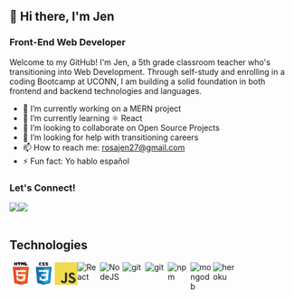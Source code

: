 

<!--
**rosajen27/rosajen27** is a ✨ _special_ ✨ repository because its `README.md` (this file) appears on your GitHub profile. -->

## 👋 Hi there, I'm Jen
### Front-End Web Developer

Welcome to my GitHub! I'm Jen, a 5th grade classroom teacher who's transitioning into Web Development. Through self-study and enrolling in a coding Bootcamp at UCONN, I am building a solid foundation in both frontend and backend technologies and languages. 

- 🔭 I’m currently working on a MERN project
- 🌱 I’m currently learning ⚛ React
- 👯 I’m looking to collaborate on Open Source Projects
- 🤔 I’m looking for help with transitioning careers
- 📫 How to reach me: rosajen27@gmail.com
- ⚡ Fun fact: Yo hablo español

### Let's Connect!
<a target="_blank" href="https://www.linkedin.com/in/rosajen27/" rel="nofollow"><img align="left" height="30" src="https://camo.githubusercontent.com/96683fb94f1925109397c012fc649ae7936a7b4b/68747470733a2f2f696d672e736869656c64732e696f2f62616467652f6c696e6b6564696e2d2532333030373742352e7376673f267374796c653d666f722d7468652d6261646765266c6f676f3d6c696e6b6564696e266c6f676f436f6c6f723d7768697465" data-canonical-src="https://img.shields.io/badge/linkedin-%230077B5.svg?&amp;style=for-the-badge&amp;logo=linkedin&amp;logoColor=white" style="max-width:100%;"></a>
<a target="_blank" href="https://rosa-portfolio.herokuapp.com/" rel="nofollow"><img align="left" height="30" src="https://img.shields.io/badge/-PORTFOLIO-red?style=for-the-badge" style="max-width:100%"></a>
<br><br>

## Technologies
<p><a target="_blank" rel="noopener noreferrer" href="https://raw.githubusercontent.com/github/explore/80688e429a7d4ef2fca1e82350fe8e3517d3494d/topics/html/html.png"><img align="left" alt="HTML5" width="40px" src="https://raw.githubusercontent.com/github/explore/80688e429a7d4ef2fca1e82350fe8e3517d3494d/topics/html/html.png" style="max-width:100%;"></a></p>
<p><a target="_blank" rel="noopener noreferrer" href="https://raw.githubusercontent.com/github/explore/80688e429a7d4ef2fca1e82350fe8e3517d3494d/topics/css/css.png"><img align="left" alt="CSS3" width="40px" src="https://raw.githubusercontent.com/github/explore/80688e429a7d4ef2fca1e82350fe8e3517d3494d/topics/css/css.png" style="max-width:100%;"></a></p>
<p><a target="_blank" rel="noopener noreferrer" href="https://raw.githubusercontent.com/github/explore/80688e429a7d4ef2fca1e82350fe8e3517d3494d/topics/javascript/javascript.png"><img align="left" alt="JS" width="40px" src="https://raw.githubusercontent.com/github/explore/80688e429a7d4ef2fca1e82350fe8e3517d3494d/topics/javascript/javascript.png" style="max-width:100%;"></a></p>
<p><a target="_blank" rel="noopener noreferrer" href="https://camo.githubusercontent.com/3153ec73c7072cdf6fafddcc7885a51e4049899a/68747470733a2f2f7777772e766563746f726c6f676f2e7a6f6e652f6c6f676f732f72656163746a732f72656163746a732d69636f6e2e737667"><img align="left" alt="React" width="40px" src="https://camo.githubusercontent.com/3153ec73c7072cdf6fafddcc7885a51e4049899a/68747470733a2f2f7777772e766563746f726c6f676f2e7a6f6e652f6c6f676f732f72656163746a732f72656163746a732d69636f6e2e737667" data-canonical-src="https://www.vectorlogo.zone/logos/reactjs/reactjs-icon.svg" style="max-width:100%;"></a></p>
<p><a target="_blank" rel="noopener noreferrer" href="https://camo.githubusercontent.com/df76fa7b389ed8845df9c74f9b0e3dc39da372fe/68747470733a2f2f7777772e766563746f726c6f676f2e7a6f6e652f6c6f676f732f6e6f64656a732f6e6f64656a732d69636f6e2e737667"><img align="left" alt="NodeJS" width="40px" src="https://camo.githubusercontent.com/df76fa7b389ed8845df9c74f9b0e3dc39da372fe/68747470733a2f2f7777772e766563746f726c6f676f2e7a6f6e652f6c6f676f732f6e6f64656a732f6e6f64656a732d69636f6e2e737667" data-canonical-src="https://www.vectorlogo.zone/logos/nodejs/nodejs-icon.svg" style="max-width:100%;"></a></p>
<p><a target="_blank" rel="noopener noreferrer" href="https://camo.githubusercontent.com/855436203f025325f663ef9b9c63a389dd9bbd98/68747470733a2f2f7777772e766563746f726c6f676f2e7a6f6e652f6c6f676f732f6769742d73636d2f6769742d73636d2d69636f6e2e737667"><img align="left" alt="git" width="40px" src="https://camo.githubusercontent.com/855436203f025325f663ef9b9c63a389dd9bbd98/68747470733a2f2f7777772e766563746f726c6f676f2e7a6f6e652f6c6f676f732f6769742d73636d2f6769742d73636d2d69636f6e2e737667" data-canonical-src="https://www.vectorlogo.zone/logos/git-scm/git-scm-icon.svg" style="max-width:100%;"></a></p>
<p><a target="_blank" rel="noopener noreferrer" href="https://camo.githubusercontent.com/8791065087685546291fd29484dbbf58c8a0dd3f/68747470733a2f2f7777772e766563746f726c6f676f2e7a6f6e652f6c6f676f732f6769746875622f6769746875622d69636f6e2e737667"><img align="left" alt="git" width="40px" src="https://camo.githubusercontent.com/8791065087685546291fd29484dbbf58c8a0dd3f/68747470733a2f2f7777772e766563746f726c6f676f2e7a6f6e652f6c6f676f732f6769746875622f6769746875622d69636f6e2e737667" data-canonical-src="https://www.vectorlogo.zone/logos/github/github-icon.svg" style="max-width:100%;"></a></p>
<p><a target="_blank" rel="noopener noreferrer" href="https://camo.githubusercontent.com/a06994bc8be9f338506913816b32046752e9240f/68747470733a2f2f7777772e766563746f726c6f676f2e7a6f6e652f6c6f676f732f6e706d6a732f6e706d6a732d69636f6e2e737667"><img align="left" alt="npm" width="40px" src="https://camo.githubusercontent.com/a06994bc8be9f338506913816b32046752e9240f/68747470733a2f2f7777772e766563746f726c6f676f2e7a6f6e652f6c6f676f732f6e706d6a732f6e706d6a732d69636f6e2e737667" data-canonical-src="https://www.vectorlogo.zone/logos/npmjs/npmjs-icon.svg" style="max-width:100%;"></a></p>
<p><a target="_blank" rel="noopener noreferrer" href="https://camo.githubusercontent.com/c312868daac2423742be4228a5e1dec9ba21fc5b/68747470733a2f2f7777772e766563746f726c6f676f2e7a6f6e652f6c6f676f732f6d6f6e676f64622f6d6f6e676f64622d69636f6e2e737667"><img align="left" alt="mongodb" width="40px" src="https://camo.githubusercontent.com/c312868daac2423742be4228a5e1dec9ba21fc5b/68747470733a2f2f7777772e766563746f726c6f676f2e7a6f6e652f6c6f676f732f6d6f6e676f64622f6d6f6e676f64622d69636f6e2e737667" data-canonical-src="https://www.vectorlogo.zone/logos/mongodb/mongodb-icon.svg" style="max-width:100%;"></a></p>
<p><a target="_blank" rel="noopener noreferrer" href="https://camo.githubusercontent.com/bfe170f8e00aa2770f75c12aa61686ba5360a5ac/68747470733a2f2f7777772e766563746f726c6f676f2e7a6f6e652f6c6f676f732f6865726f6b752f6865726f6b752d69636f6e2e737667"><img align="left" alt="heroku" width="40px" src="https://camo.githubusercontent.com/bfe170f8e00aa2770f75c12aa61686ba5360a5ac/68747470733a2f2f7777772e766563746f726c6f676f2e7a6f6e652f6c6f676f732f6865726f6b752f6865726f6b752d69636f6e2e737667" data-canonical-src="https://www.vectorlogo.zone/logos/heroku/heroku-icon.svg" style="max-width:100%;"></a></p>
